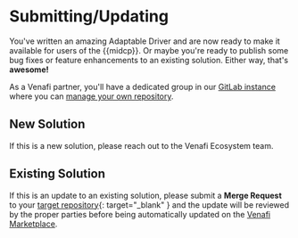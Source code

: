 # Submitting/Updating

You've written an amazing Adaptable Driver and are now ready to make it available for users of the {{midcp}}.
Or maybe you're ready to publish some bug fixes or feature enhancements to an existing solution.
Either way, that's **awesome!**

As a Venafi partner, you'll have a dedicated group in our [GitLab instance](https://coolsolutions.venafi.com) where you can [manage your own repository](./5-managing-your-repo.md).

## New Solution

If this is a new solution, please reach out to the Venafi Ecosystem team.

## Existing Solution

If this is an update to an existing solution, please submit a **Merge Request** to your [target repository](https://coolsolutions.venafi.com/ecosystem){: target="_blank" } and the update will be reviewed by the proper parties before being automatically updated on the [Venafi Marketplace](https://marketplace.venafi.com).
